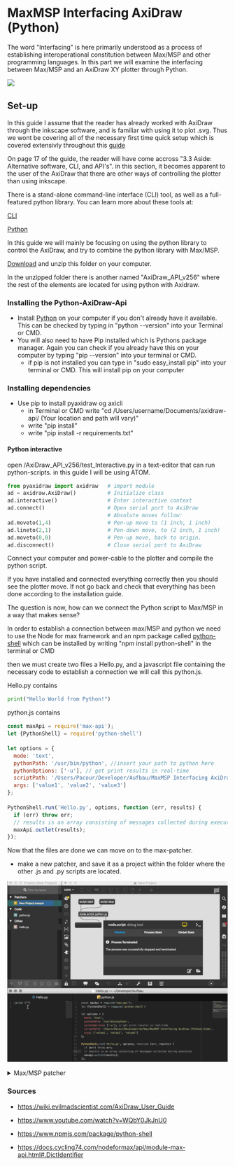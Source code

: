 # MaxMSP Interfacing AxiDraw (Python)
The word "Interfacing" is here primarily understood as a process of establishing interoperational constitution between Max/MSP and other programming languages. In this part we will examine the interfacing between Max/MSP and an AxiDraw XY plotter through Python.

![](https://wonderfulengineering.com/wp-content/uploads/2016/12/AxiDraw-pen-plotter-1.jpg)

## Set-up

In this guide I assume that the reader has already worked with AxiDraw through the inkscape software, and is familiar with using it to plot .svg. Thus we wont be covering all of the necessary first time quick setup which is covered extensivly throughout this [guide](https://cdn.evilmadscientist.com/dl/ad/public/AxiDraw_Guide_v40_r3.pdf)

On page 17 of the guide, the reader will have come accross "3.3 Aside: Alternative software, CLI, and API's". in this section, it becomes apparent to the user of the AxiDraw that there are other ways of controlling the plotter than using inkscape.

There is a stand-alone command-line interface (CLI) tool, as well as a full-featured python library. You can learn more about these tools at:

[CLI](https://axidraw.com/doc/cli_api/#introduction)

[Python](https://axidraw.com/doc/py_api/#introduction)

In this guide we will mainly be focusing on using the python library to control the AxiDraw, and try to combine the python library with Max/MSP.

[Download](https://cdn.evilmadscientist.com/dl/ad/public/AxiDraw_API.zip) and unzip this folder on your computer.

In the unzipped folder there is another named "AxiDraw_API_v256" where the rest of the elements are located for using python with Axidraw.

### Installing the Python-AxiDraw-Api

- Install [Python](https://www.python.org/downloads/ ) on your computer if you don't already have it available. This can be checked by typing in "python --version" into your Terminal or CMD.
- You will also need to have Pip installed which is Pythons package manager. Again you can check if you already have this on your computer by typing "pip --version" into your terminal or CMD.
  - if pip is not installed you can type in "sudo easy_install pip" into your terminal or CMD. This will install pip on your computer

### Installing dependencies 

- Use pip to install pyaxidraw og axicli
  - in Terminal or CMD write
    "cd /Users/username/Documents/axidraw-api/  (Your location and path will vary)"
  - write "pip install"
  - write "pip install -r requirements.txt"

#### Python interactive

open /AxiDraw_API_v256/test_Interactive.py in a text-editor that can run python-scripts. in this guide I will be using ATOM.

```python
from pyaxidraw import axidraw   # import module
ad = axidraw.AxiDraw()          # Initialize class
ad.interactive()                # Enter interactive context
ad.connect()                    # Open serial port to AxiDraw
                                # Absolute moves follow:
ad.moveto(1,4)                  # Pen-up move to (1 inch, 1 inch)
ad.lineto(2,1)                  # Pen-down move, to (2 inch, 1 inch)
ad.moveto(0,0)                  # Pen-up move, back to origin.
ad.disconnect()                 # Close serial port to AxiDraw
```



Connect your computer and power-cable to the plotter and compile the python script.

If you have installed and connected everything correctly then you should see the plotter move. If not go back and check that everything has been done according to the installation guide.

The question is now, how can we connect the Python script to Max/MSP in a way that makes sense?

In order to establish a connection between max/MSP and python we need to use the Node for max framework and an npm package called [python-shell](https://www.npmjs.com/package/python-shell) which can be installed by writing "npm install python-shell" in the terminal or CMD

then we must create two files a Hello.py, and a javascript file containing the necessary code to establish a connection we will call this python.js.

Hello.py contains

```python
print("Hello World from Python!")
```

python.js contains

```js
const maxApi = require('max-api');
let {PythonShell} = require('python-shell')

let options = {
  mode: 'text',
  pythonPath: '/usr/bin/python', //insert your path to python here
  pythonOptions: ['-u'], // get print results in real-time
  scriptPath: '/Users/Pacour/Developer/Aufbau/MaxMSP Interfacing AxiDraw (Python)/Code', //insert your path to Hello.py here
  args: ['value1', 'value2', 'value3']
};

PythonShell.run('Hello.py', options, function (err, results) {
  if (err) throw err;
  // results is an array consisting of messages collected during execution
  maxApi.outlet(results);
});
```

Now that the files are done we can move on to the max-patcher. 

- make a new patcher, and save it as a project within the folder where the other .js and .py scripts are located.

![](./media/Max-Python.gif)

<details>
  <summary>Max/MSP patcher</summary>
<pre><code>
----------begin_max5_patcher----------
599.3ocuU0zbaBCD8L7qPiN6x.XrcZ+Ezi8VOzjwi.jwxQHwHI7GSl7euRqD
w3ZmD6jN4BXd6Js6ae6t9o3HbobOUiQ+.8GTTzSwQQ.jCHJ7cDtkruhSzfa3
VpVSZn3IdaF5dCfeO9mTNWh9sTwqQqTxVzuNXVKE2iG7kyDzJYu.NPd.Tz2J
6MbpAt9r.ZGwTslIZVpnUFe5kcWR5DTVVA7Jcg60zYIonGBmweMlCcT+Av3W
LwpgbTVt4aKvGCLSLD2bG1ywwtGS9jUBckh0YPZirCeyjLatiW4otmymB+N+
l43ruNNRTlaljSyGwwhOHGK9uwwRHEopgKbKitaKSyJYbl4vXtHWsRSCj.x9
zQoMWV8HstVQZrEGIm6bKMXqhypdzrVI6aVOFmJHkb55yOf2v1yMT1zJqomf
HU01jeDx02s4UhrTnoqHM0qEoukXTRDMGEDAoELfEEsIsRAyHUI1pqMX3y0r
7KpYYe.MSP2YuvyZKE1ZSRn2rC19jrQe49y72q+bQpeey2uhFzIuRSZ1kIb.
TS1RqWZ8yF4kDiQwJ6M9swQuv6HLo2H8CZG03HbMc0IpdDP9kkLwRKkftrgE
uVScsuhkcN5CWC..xvfX.LB1Z+O+CATyb3mpPZYupZnlDnO5XYqlpMLAwvjh
Q9X2GixPObwdfqMNyth3DxkOUbJ9hhSlul7lwI+r33kKRW2VpRGbFBgczYiD
5UtaB7IS3+DZDwJpaam2+o.BQYGIL1txdke5d+b+5Vra4iRzyBysVxE61tYG
KcaBzcDOOfo23mi+KnzR6qI
-----------end_max5_patcher-----------
</code></pre>
</details>

### Sources
- https://wiki.evilmadscientist.com/AxiDraw_User_Guide

- https://www.youtube.com/watch?v=WQbY0JkJnU0

- https://www.npmjs.com/package/python-shell

- https://docs.cycling74.com/nodeformax/api/module-max-api.html#.DictIdentifier

  


